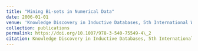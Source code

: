 ```yaml
---
title: "Mining Bi-sets in Numerical Data"
date: 2006-01-01
venue: 'Knowledge Discovery in Inductive Databases, 5th International Workshop, {KDID} 2006, Berlin, Germany, September 18, 2006, Revised Selected and Invited Papers'
collection: publications
permalink: https://doi.org/10.1007/978-3-540-75549-4\_2
citation: Knowledge Discovery in Inductive Databases, 5th International Workshop, KDID 2006, Berlin, Germany, September 18, 2006, Revised Selected and Invited Papers.
---
```

